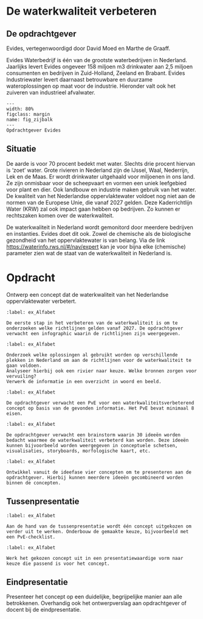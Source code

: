 # De waterkwaliteit verbeteren

## De opdrachtgever
Evides, vertegenwoordigd door David Moed en Marthe de Graaff.

Evides Waterbedrijf is één van de grootste waterbedrijven in Nederland. Jaarlijks levert Evides ongeveer 158 miljoen m3
 drinkwater aan 2,5 miljoen consumenten en bedrijven in Zuid-Holland, Zeeland en Brabant. Evides Industriewater levert daarnaast betrouwbare en duurzame wateroplossingen op maat voor de industrie. Hieronder valt ook het zuiveren van industrieel afvalwater.

```{figure} https://www.wikidata.org/wiki/Q2199007#/media/File:Evides_NV_%E2%80%93_Logo.png
---
width: 80%
figclass: margin
name: fig_zijbalk
---
Opdrachtgever Evides
```

## Situatie
De aarde is voor 70 procent bedekt met water. Slechts drie procent hiervan is ‘zoet’ water. Grote rivieren in Nederland zijn de IJssel, Waal, Nederrijn, Lek en de Maas. Er wordt  drinkwater uitgehaald voor miljoenen in ons land. Ze zijn onmisbaar voor de scheepvaart en vormen een uniek leefgebied voor plant en dier. Ook landbouw en industrie maken gebruik van het water.
De kwaliteit van het Nederlandse oppervlaktewater voldoet nog niet aan de normen van de Europese Unie, die vanaf 2027 gelden. Deze Kaderrichtlijn Water (KRW) zal ook impact gaan hebben op bedrijven. Zo kunnen er rechtszaken komen over de waterkwaliteit. 

De waterkwaliteit in Nederland wordt gemonitord door meerdere bedrijven en instanties. Evides doet dit ook. Zowel de chemische als de biologische gezondheid van het oppervlaktewater is van belang. Via de link https://waterinfo.rws.nl/#/nav/expert kan je voor bijna elke (chemische) parameter zien wat de staat van de waterkwaliteit in Nederland is.

# Opdracht

Ontwerp een concept dat de waterkwaliteit van het Nederlandse oppervlaktewater verbetert.
```{Gegevens verzamelen} 
:label: ex_Alfabet

De eerste stap in het verbeteren van de waterkwaliteit is om te onderzoeken welke richtlijnen gelden vanaf 2027. De opdrachtgever verwacht een infographic waarin de richtlijnen zijn weergegeven.  
```

```{Onderzoeken} 
:label: ex_Alfabet

Onderzoek welke oplossingen al gebruikt worden op verschillende plekken in Nederland om aan de richtlijnen voor de waterkwaliteit te gaan voldoen. 
Analyseer hierbij ook een rivier naar keuze. Welke bronnen zorgen voor vervuiling?  
Verwerk de informatie in een overzicht in woord en beeld.
```

```{Programma van Eisen} 
:label: ex_Alfabet

De opdrachtgever verwacht een PvE voor een waterkwaliteitsverbeterend concept op basis van de gevonden informatie. Het PvE bevat minimaal 8 eisen.
```

```{Ideefase} 
:label: ex_Alfabet

De opdrachtgever verwacht een brainstorm waarin 30 ideeën worden bedacht waarmee de waterkwaliteit verbeterd kan worden. Deze ideeën kunnen bijvoorbeeld worden weergegeven in conceptuele schetsen, visualisaties, storyboards, morfologische kaart, etc.
```

```{Conceptfase} 
:label: ex_Alfabet

Ontwikkel vanuit de ideefase vier concepten om te presenteren aan de opdrachtgever. Hierbij kunnen meerdere ideeën gecombineerd worden binnen de concepten.
```

## Tussenpresentatie

```{Keuze concept} 
:label: ex_Alfabet

Aan de hand van de tussenpresentatie wordt één concept uitgekozen om verder uit te werken. Onderbouw de gemaakte keuze, bijvoorbeeld met een PvE-checklist.
```

```{Definitief concept} 
:label: ex_Alfabet

Werk het gekozen concept uit in een presentatiewaardige vorm naar keuze die passend is voor het concept.
```

## Eindpresentatie 
Presenteer het concept op een duidelijke, begrijpelijke manier aan alle betrokkenen. Overhandig ook het ontwerpverslag aan opdrachtgever of docent bij de eindpresentatie.


